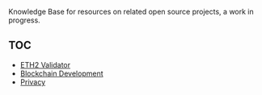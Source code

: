 Knowledge Base for resources on related open source projects, a work in progress.

## TOC

* [ETH2 Validator](./validator.md)
* [Blockchain Development](./blockchain-dev.md)
* [Privacy](./privacy.md)